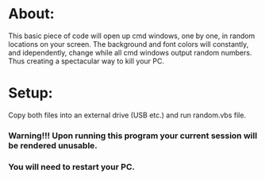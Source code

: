 # About:
This basic piece of code will open up cmd windows, one by one, in random locations on your screen. The background and font colors will constantly, and idependently, change while all cmd windows output random numbers. Thus creating a spectacular way to kill your PC.

# Setup:
Copy both files into an external drive (USB etc.) and run random.vbs file.

### Warning!!! Upon running this program your current session will be rendered unusable. 
### You will need to restart your PC.
